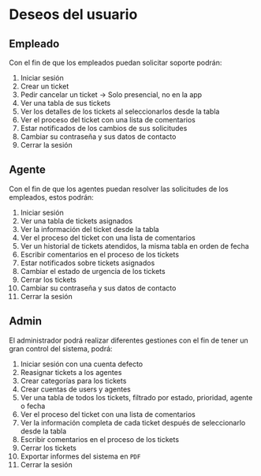 # Deseos del usuario

## Empleado

Con el fin de que los empleados puedan solicitar soporte
podrán:

1. Iniciar sesión
2. Crear un ticket
3. Pedir cancelar un ticket -> Solo presencial, no en la app
4. Ver una tabla de sus tickets
5. Ver los detalles de los tickets al seleccionarlos desde la tabla
6. Ver el proceso del ticket con una lista de comentarios
7. Estar notificados de los cambios de sus solicitudes
8. Cambiar su contraseña y sus datos de contacto
9. Cerrar la sesión

## Agente

Con el fin de que los agentes puedan resolver las solicitudes
de los empleados, estos podrán:

1. Iniciar sesión
2. Ver una tabla de tickets asignados
3. Ver la información del ticket desde la tabla
4. Ver el proceso del ticket con una lista de comentarios
5. Ver un historial de tickets atendidos, la misma tabla en
   orden de fecha
6. Escribir comentarios en el proceso de los tickets
7. Estar notificados sobre tickets asignados
8. Cambiar el estado de urgencia de los tickets
9. Cerrar los tickets
10. Cambiar su contraseña y sus datos de contacto
11. Cerrar la sesión

## Admin

El administrador podrá realizar diferentes gestiones
con el fin de tener un gran control del sistema, podrá:

1. Iniciar sesión con una cuenta defecto
2. Reasignar tickets a los agentes
3. Crear categorías para los tickets
4. Crear cuentas de users y agentes
5. Ver una tabla de todos los tickets, filtrado por estado, prioridad,
   agente o fecha
6. Ver el proceso del ticket con una lista de comentarios
7. Ver la información completa de cada ticket después de seleccionarlo
   desde la tabla
8. Escribir comentarios en el proceso de los tickets
9. Cerrar los tickets
10. Exportar informes del sistema en `PDF`
11. Cerrar la sesión
